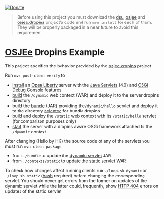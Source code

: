 [![Donate](https://img.shields.io/badge/Donate-PayPal-green.svg)](https://www.paypal.com/donate/?business=7JXD6EDFHXF5C&no_recurring=0&item_name=To+allow+the+development%2C+maintenance+and+evolution+of+a+kind+of+software+that+would+not+exist+outside+the+donationware+model&currency_code=USD)
> Before using this project you must download the [dsu](https://github.com/softalks/dsu), [osjee](https://github.com/softalks/osjee) and [osjee.dropins](https://github.com/softalks/osjee.dropins) project's code and run `mvn install` for each of them. They will be properly packaged in a near future to avoid this requirement
# [OSJEe](https://github.com/softalks/osjee) Dropins Example
This project specifies the behavior provided by the [osjee.dropins](https://github.com/softalks/osjee.dropins) project

Run `mvn post-clean verify` to 
* [install](https://github.com/OpenLiberty/ci.maven/blob/main/docs/create.md#create) an [Open Liberty](https://openliberty.io/) server with the [Java Servlets](https://openliberty.io/docs/latest/reference/feature/servlet-4.0.html) (4.0) and [OSGi Debug Console](https://openliberty.io/docs/latest/reference/feature/osgiConsole-1.0.html) features
* [build](https://github.com/softalks/osjee.dropins.example/blob/main/contexts/dynamic/pom.xml) the `/dynamic` web context (WAR) and deploy it to the server dropins directory
* build the [bundle](https://en.wikipedia.org/wiki/OSGi#Bundles) (JAR) providing the`/dynamic/hello` servlet and deploy it to the directory [selected](https://felix.apache.org/documentation/subprojects/apache-felix-file-install.html#_setup) for bundle dropins
* build and deploy the `/static` web context with its `/static/hello` servlet (for comparison purposes only)
* [start](https://github.com/OpenLiberty/ci.maven/blob/main/docs/start.md#start) the server with a dropins aware OSGi framework attached to the `/dynamic` context

After changing (Hello by Hi?) the source code of any of the servlets you must run `mvn clean package`
* from `./bundle` to update the [dynamic servlet](https://github.com/softalks/osjee.example/blob/main/bundle/src/main/java/bundle/Hello.java) JAR
* from `./contexts/static` to update the [static servlet](https://github.com/softalks/osjee.example/blob/main/contexts/static/src/main/java/war/Hello.java) WAR

To check how changes affect running clients run `./loop.sh dynamic` or `./loop.sh static` ([bash](https://es.wikipedia.org/wiki/Bash) required) before changing the corresponding servlet. You should never get errors from the former on updates of the dynamic servlet while the latter could, frequently, show [HTTP 404](https://en.wikipedia.org/wiki/HTTP_404) errors on updates of the static servlet
